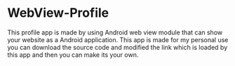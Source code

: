 # WebView-Profile
This profile app is made by using Android web view module that can show your website as a Android application. This app is made for my personal use you can download the source code and modified the link which is loaded by this app and then you can make its your own.
